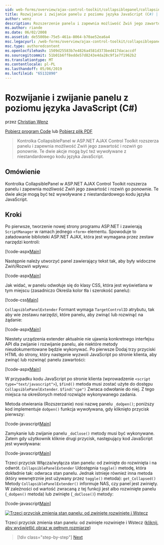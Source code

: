 ```yaml
---
uid: web-forms/overview/ajax-control-toolkit/collapsiblepanel/collapsing-and-expanding-a-panel-from-javascript-cs
title: Rozwijanie i zwijanie panelu z poziomu języka JavaScript (C#) | Dokumentacja firmy Microsoft
author: wenz
description: Rozszerzenie panelu i zapewnia możliwość Zwiń jego zawartość i rozwiń go kontrolki CollapsiblePanel w ASP.NET AJAX Control Toolkit...
ms.author: riande
ms.date: 06/02/2008
ms.assetid: de5500be-75e5-461a-8064-b70ae52ea6a4
msc.legacyurl: /web-forms/overview/ajax-control-toolkit/collapsiblepanel/collapsing-and-expanding-a-panel-from-javascript-cs
msc.type: authoredcontent
ms.openlocfilehash: 1509d25583b7e4826a4581d373bed417dacaccdf
ms.sourcegitcommit: 51b01b6ff8edde57d8243e4da28c9f1e7f1962b2
ms.translationtype: MT
ms.contentlocale: pl-PL
ms.lasthandoff: 05/06/2019
ms.locfileid: "65132890"
---
```

# <a name="collapsing-and-expanding-a-panel-from-javascript-c"></a>Rozwijanie i zwijanie panelu z poziomu języka JavaScript (C#)

przez [Christian Wenz](https://github.com/wenz)

[Pobierz program Code](http://download.microsoft.com/download/8/a/a/8aab3c3e-de6f-463f-805c-5fda567eef6e/CollapsiblePanel1.cs.zip) lub [Pobierz plik PDF](http://download.microsoft.com/download/b/6/a/b6ae89ee-df69-4c87-9bfb-ad1eb2b23373/collapsiblepanel1CS.pdf)

> Kontrolka CollapsiblePanel w ASP.NET AJAX Control Toolkit rozszerza panelu i zapewnia możliwość Zwiń jego zawartość i rozwiń go ponownie. Te dwie akcje mogą być też wywoływane z niestandardowego kodu języka JavaScript.

## <a name="overview"></a>Omówienie

Kontrolka CollapsiblePanel w ASP.NET AJAX Control Toolkit rozszerza panelu i zapewnia możliwość Zwiń jego zawartość i rozwiń go ponownie. Te dwie akcje mogą być też wywoływane z niestandardowego kodu języka JavaScript.

## <a name="steps"></a>Kroki

Po pierwsze, tworzenie nowej strony programu ASP.NET i zawierają `ScriptManager` w ramach jednego `<form>` elementu. Spowoduje to załadowanie biblioteki ASP.NET AJAX, która jest wymagana przez zestaw narzędzi kontroli:

[!code-aspx[Main](collapsing-and-expanding-a-panel-from-javascript-cs/samples/sample1.aspx)]

Następnie należy utworzyć panel zawierający tekst tak, aby były widoczne Zwiń/Rozwiń wpływu:

[!code-aspx[Main](collapsing-and-expanding-a-panel-from-javascript-cs/samples/sample2.aspx)]

Jak widać, w panelu odwołuje się do klasy CSS, która jest wyświetlana w tym miejscu (zasadniczo Określa kolor tła i szerokość panelu):

[!code-css[Main](collapsing-and-expanding-a-panel-from-javascript-cs/samples/sample3.css)]

`CollapsiblePanelExtender` Formant wymaga `TargetControlID` atrybutu, tak aby wie zestawu narzędzi, które panelu, aby zwinąć lub rozwinąć na żądanie:

[!code-aspx[Main](collapsing-and-expanding-a-panel-from-javascript-cs/samples/sample4.aspx)]

Niestety urządzenia extender aktualnie nie ujawnia konkretnego interfejsu API dla zwijanie i rozwijanie panelu, ale niektóre metody nieudokumentowane będzie wykonywać. Po pierwsze Dodaj trzy przyciski HTML do strony, który następnie wyzwoli JavaScript po stronie klienta, aby zwinąć lub rozwinąć panelu zawartości:

[!code-aspx[Main](collapsing-and-expanding-a-panel-from-javascript-cs/samples/sample5.aspx)]

W przypadku kodu JavaScript po stronie klienta (wprowadzenie `<script type="text/javascript">`), `$find()` metoda musi zostać użyte do dostępu `CollapsiblePanelExtender`. `$find("cpe")` Zwraca odwołanie do niej. Z tego miejsca na określonych metod rozwiąże wykonywanego zadania.

Metoda otwierania (Rozszerzanie) nosi nazwę panelu `_doOpen()`; poniższy kod implementuje `doOpen()` funkcja wywoływana, gdy kliknięto przycisk pierwszy:

[!code-javascript[Main](collapsing-and-expanding-a-panel-from-javascript-cs/samples/sample6.js)]

Zamykanie lub zwijanie panelu `_doClose()` metody musi być wykonywane. Zatem gdy użytkownik kliknie drugi przycisk, następujący kod JavaScript jest wywoływana:

[!code-javascript[Main](collapsing-and-expanding-a-panel-from-javascript-cs/samples/sample7.js)]

Trzeci przycisk Włącza/wyłącza stan panelu: od zwinięte do rozwinięta i na odwrót. `CollapsiblePanelExtender` Udostępnia `toggle()` metodę, która dokładnie tak: odwraca stan panelu. Jednak istnieje również inna metoda (który wewnętrznie jest używany przez `toggle()` metoda): `get_Collapsed()` Metody `CollapsiblePanelExtender()` informuje NAS, czy panel jest zwinięty. W zależności od wartość zwracaną z tej funkcji jest albo rozwinięte panelu (`_doOpen()` metoda) lub zwinięte (`_doClose()`) metody:

[!code-javascript[Main](collapsing-and-expanding-a-panel-from-javascript-cs/samples/sample8.js)]

[![Trzeci przycisk zmienia stan panelu: od zwinięte rozwinięte i Wstecz](collapsing-and-expanding-a-panel-from-javascript-cs/_static/image2.png)](collapsing-and-expanding-a-panel-from-javascript-cs/_static/image1.png)

Trzeci przycisk zmienia stan panelu: od zwinięte rozwinięte i Wstecz ([kliknij, aby wyświetlić obraz w pełnym rozmiarze](collapsing-and-expanding-a-panel-from-javascript-cs/_static/image3.png))

> [!div class="step-by-step"]
> [Next](collapsing-and-expanding-a-panel-from-javascript-vb.md)
